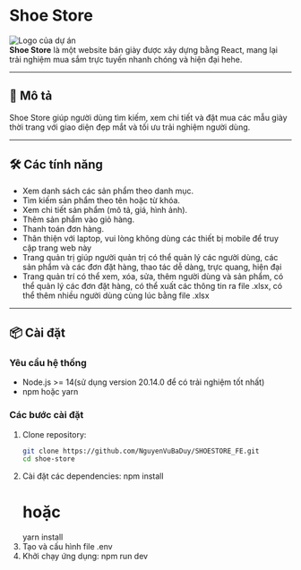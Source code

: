# Shoe Store

![Logo của dự án](https://drive.google.com/file/d/1-kh4CqGODgtUxtISB_6oBm3ZILTkBYpd/view)  
**Shoe Store** là một website bán giày được xây dựng bằng React, mang lại trải nghiệm mua sắm trực tuyến nhanh chóng và hiện đại hehe.

---

## 🎯 Mô tả
Shoe Store giúp người dùng tìm kiếm, xem chi tiết và đặt mua các mẫu giày thời trang với giao diện đẹp mắt và tối ưu trải nghiệm người dùng.

---

## 🛠️ Các tính năng
- Xem danh sách các sản phẩm theo danh mục.
- Tìm kiếm sản phẩm theo tên hoặc từ khóa.
- Xem chi tiết sản phẩm (mô tả, giá, hình ảnh).
- Thêm sản phẩm vào giỏ hàng.
- Thanh toán đơn hàng.
- Thân thiện với laptop, vui lòng không dùng các thiết bị mobile để truy cập trang web này 
- Trang quản trị giúp người quản trị có thể quản lý các người dùng, các sản phẩm và các đơn đặt hàng, thao tác dễ dàng, trực quang, hiện đại
- Trang quản trí có thể xem, xóa, sửa, thêm người dùng và sản phẩm, có thể quản lý các đơn đặt hàng, có thể xuất các thông tin ra file .xlsx, có thể thêm nhiều người dùng cùng lúc bằng file .xlsx


---

## 📦 Cài đặt
### Yêu cầu hệ thống
- Node.js >= 14(sử dụng version 20.14.0 để có trải nghiệm tốt nhất)
- npm hoặc yarn

### Các bước cài đặt
1. Clone repository:
   ```bash
   git clone https://github.com/NguyenVuBaDuy/SHOESTORE_FE.git
   cd shoe-store
2. Cài đặt các dependencies:
    npm install
    # hoặc
    yarn install
3. Tạo và cấu hình file .env
4. Khởi chạy ứng dụng:
    npm run dev